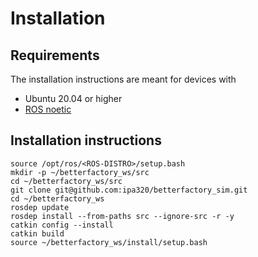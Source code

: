 # Installation

## Requirements
The installation instructions are meant for devices with
- Ubuntu 20.04 or higher
- [ROS noetic](http://wiki.ros.org/noetic/Installation/Ubuntu)

## Installation instructions
```
source /opt/ros/<ROS-DISTRO>/setup.bash
mkdir -p ~/betterfactory_ws/src
cd ~/betterfactory_ws/src
git clone git@github.com:ipa320/betterfactory_sim.git
cd ~/betterfactory_ws
rosdep update
rosdep install --from-paths src --ignore-src -r -y
catkin config --install
catkin build
source ~/betterfactory_ws/install/setup.bash
```
